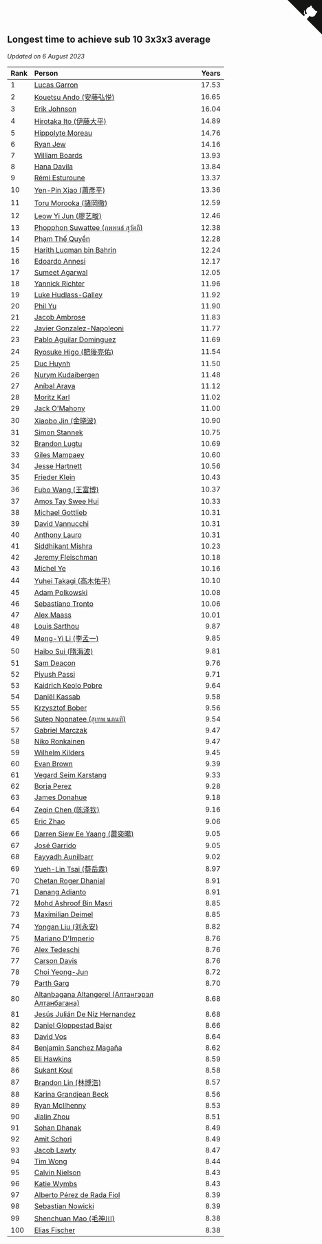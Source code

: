 ## Longest time to achieve sub 10 3x3x3 average

*Updated on  6 August 2023*

| Rank | Person | Years |
| :--- | :--- | ---: |
| 1 | [Lucas Garron](https://www.worldcubeassociation.org/persons/2006GARR01) | 17.53 |
| 2 | [Kouetsu Ando (安藤弘悦)](https://www.worldcubeassociation.org/persons/2006ANDO01) | 16.65 |
| 3 | [Erik Johnson](https://www.worldcubeassociation.org/persons/2007JOHN02) | 16.04 |
| 4 | [Hirotaka Ito (伊藤大平)](https://www.worldcubeassociation.org/persons/2008ITOH01) | 14.89 |
| 5 | [Hippolyte Moreau](https://www.worldcubeassociation.org/persons/2008MORE02) | 14.76 |
| 6 | [Ryan Jew](https://www.worldcubeassociation.org/persons/2008JEWR01) | 14.16 |
| 7 | [William Boards](https://www.worldcubeassociation.org/persons/2009BOAR01) | 13.93 |
| 8 | [Hana Davila](https://www.worldcubeassociation.org/persons/2009DAVI01) | 13.84 |
| 9 | [Rémi Esturoune](https://www.worldcubeassociation.org/persons/2010ESTU01) | 13.37 |
| 10 | [Yen-Pin Xiao (蕭彥平)](https://www.worldcubeassociation.org/persons/2010XIAO01) | 13.36 |
| 11 | [Toru Morooka (諸岡徹)](https://www.worldcubeassociation.org/persons/2010MORO01) | 12.59 |
| 12 | [Leow Yi Jun (廖艺畯)](https://www.worldcubeassociation.org/persons/2010JUNL02) | 12.46 |
| 13 | [Phopphon Suwattee (ภพพนธ์ สุวัตถี)](https://www.worldcubeassociation.org/persons/2010SUWA03) | 12.38 |
| 14 | [Phạm Thế Quyền](https://www.worldcubeassociation.org/persons/2010PHAM08) | 12.28 |
| 15 | [Harith Luqman bin Bahrin](https://www.worldcubeassociation.org/persons/2010BAHR02) | 12.24 |
| 16 | [Edoardo Annesi](https://www.worldcubeassociation.org/persons/2011ANNE01) | 12.17 |
| 17 | [Sumeet Agarwal](https://www.worldcubeassociation.org/persons/2011AGAR05) | 12.05 |
| 18 | [Yannick Richter](https://www.worldcubeassociation.org/persons/2010RICH04) | 11.96 |
| 19 | [Luke Hudlass-Galley](https://www.worldcubeassociation.org/persons/2010HUDL01) | 11.92 |
| 20 | [Phil Yu](https://www.worldcubeassociation.org/persons/2010YUPH01) | 11.90 |
| 21 | [Jacob Ambrose](https://www.worldcubeassociation.org/persons/2010AMBR01) | 11.83 |
| 22 | [Javier Gonzalez-Napoleoni](https://www.worldcubeassociation.org/persons/2011GONZ04) | 11.77 |
| 23 | [Pablo Aguilar Dominguez](https://www.worldcubeassociation.org/persons/2010AGUI04) | 11.69 |
| 24 | [Ryosuke Higo (肥後亮佑)](https://www.worldcubeassociation.org/persons/2006HIGO01) | 11.54 |
| 25 | [Duc Huynh](https://www.worldcubeassociation.org/persons/2010HUYN02) | 11.50 |
| 26 | [Nurym Kudaibergen](https://www.worldcubeassociation.org/persons/2011KUDA01) | 11.48 |
| 27 | [Aníbal Araya](https://www.worldcubeassociation.org/persons/2011ARAY01) | 11.12 |
| 28 | [Moritz Karl](https://www.worldcubeassociation.org/persons/2008KARL02) | 11.02 |
| 29 | [Jack O'Mahony](https://www.worldcubeassociation.org/persons/2011OMAH01) | 11.00 |
| 30 | [Xiaobo Jin (金晓波)](https://www.worldcubeassociation.org/persons/2008JINX01) | 10.90 |
| 31 | [Simon Stannek](https://www.worldcubeassociation.org/persons/2012STAN04) | 10.75 |
| 32 | [Brandon Lugtu](https://www.worldcubeassociation.org/persons/2012LUGT01) | 10.69 |
| 33 | [Giles Mampaey](https://www.worldcubeassociation.org/persons/2012MAMP01) | 10.60 |
| 34 | [Jesse Hartnett](https://www.worldcubeassociation.org/persons/2012HART03) | 10.56 |
| 35 | [Frieder Klein](https://www.worldcubeassociation.org/persons/2013KLEI01) | 10.43 |
| 36 | [Fubo Wang (王富博)](https://www.worldcubeassociation.org/persons/2007FUBO01) | 10.37 |
| 37 | [Amos Tay Swee Hui](https://www.worldcubeassociation.org/persons/2009SWEE01) | 10.33 |
| 38 | [Michael Gottlieb](https://www.worldcubeassociation.org/persons/2006GOTT01) | 10.31 |
| 39 | [David Vannucchi](https://www.worldcubeassociation.org/persons/2012VANN01) | 10.31 |
| 40 | [Anthony Lauro](https://www.worldcubeassociation.org/persons/2012LAUR02) | 10.31 |
| 41 | [Siddhikant Mishra](https://www.worldcubeassociation.org/persons/2012MISH01) | 10.23 |
| 42 | [Jeremy Fleischman](https://www.worldcubeassociation.org/persons/2005FLEI01) | 10.18 |
| 43 | [Michel Ye](https://www.worldcubeassociation.org/persons/2012YEMI01) | 10.16 |
| 44 | [Yuhei Takagi (高木佑平)](https://www.worldcubeassociation.org/persons/2008TAKA01) | 10.10 |
| 45 | [Adam Polkowski](https://www.worldcubeassociation.org/persons/2007POLK01) | 10.08 |
| 46 | [Sebastiano Tronto](https://www.worldcubeassociation.org/persons/2011TRON02) | 10.06 |
| 47 | [Alex Maass](https://www.worldcubeassociation.org/persons/2011MAAS01) | 10.01 |
| 48 | [Louis Sarthou](https://www.worldcubeassociation.org/persons/2012SART01) | 9.87 |
| 49 | [Meng-Yi Li (李孟一)](https://www.worldcubeassociation.org/persons/2011LIME01) | 9.85 |
| 50 | [Haibo Sui (隋海波)](https://www.worldcubeassociation.org/persons/2011SUIH01) | 9.81 |
| 51 | [Sam Deacon](https://www.worldcubeassociation.org/persons/2013DEAC01) | 9.76 |
| 52 | [Piyush Passi](https://www.worldcubeassociation.org/persons/2013PASS01) | 9.71 |
| 53 | [Kaidrich Keolo Pobre](https://www.worldcubeassociation.org/persons/2013POBR01) | 9.64 |
| 54 | [Daniël Kassab](https://www.worldcubeassociation.org/persons/2012KASS01) | 9.58 |
| 55 | [Krzysztof Bober](https://www.worldcubeassociation.org/persons/2013BOBE01) | 9.56 |
| 56 | [Sutep Nopnatee (สุเทพ นภนที)](https://www.worldcubeassociation.org/persons/2010NOPN01) | 9.54 |
| 57 | [Gabriel Marczak](https://www.worldcubeassociation.org/persons/2013MARC03) | 9.47 |
| 58 | [Niko Ronkainen](https://www.worldcubeassociation.org/persons/2010RONK01) | 9.47 |
| 59 | [Wilhelm Kilders](https://www.worldcubeassociation.org/persons/2010KILD02) | 9.45 |
| 60 | [Evan Brown](https://www.worldcubeassociation.org/persons/2013BROW04) | 9.39 |
| 61 | [Vegard Seim Karstang](https://www.worldcubeassociation.org/persons/2009SEIM02) | 9.33 |
| 62 | [Borja Perez](https://www.worldcubeassociation.org/persons/2013PERE05) | 9.28 |
| 63 | [James Donahue](https://www.worldcubeassociation.org/persons/2010DONA01) | 9.18 |
| 64 | [Zeqin Chen (陈泽钦)](https://www.worldcubeassociation.org/persons/2010CHEN37) | 9.16 |
| 65 | [Eric Zhao](https://www.worldcubeassociation.org/persons/2010ZHAO19) | 9.06 |
| 66 | [Darren Siew Ee Yaang (蕭奕暘)](https://www.worldcubeassociation.org/persons/2009SIEW01) | 9.05 |
| 67 | [José Garrido](https://www.worldcubeassociation.org/persons/2009GARR01) | 9.05 |
| 68 | [Fayyadh Aunilbarr](https://www.worldcubeassociation.org/persons/2010AUNI01) | 9.02 |
| 69 | [Yueh-Lin Tsai (蔡岳霖)](https://www.worldcubeassociation.org/persons/2006TSAI03) | 8.97 |
| 70 | [Chetan Roger Dhanjal](https://www.worldcubeassociation.org/persons/2014DHAN01) | 8.91 |
| 71 | [Danang Adianto](https://www.worldcubeassociation.org/persons/2013DANA01) | 8.91 |
| 72 | [Mohd Ashroof Bin Masri](https://www.worldcubeassociation.org/persons/2009MASR01) | 8.85 |
| 73 | [Maximilian Deimel](https://www.worldcubeassociation.org/persons/2010DEIM01) | 8.85 |
| 74 | [Yongan Liu (刘永安)](https://www.worldcubeassociation.org/persons/2009LIUY08) | 8.82 |
| 75 | [Mariano D'Imperio](https://www.worldcubeassociation.org/persons/2009DIMP01) | 8.76 |
| 76 | [Alex Tedeschi](https://www.worldcubeassociation.org/persons/2014TEDE01) | 8.76 |
| 77 | [Carson Davis](https://www.worldcubeassociation.org/persons/2014DAVI06) | 8.76 |
| 78 | [Choi Yeong-Jun](https://www.worldcubeassociation.org/persons/2013YEON01) | 8.72 |
| 79 | [Parth Garg](https://www.worldcubeassociation.org/persons/2014GARG01) | 8.70 |
| 80 | [Altanbagana Altangerel (Алтангэрэл Алтанбагана)](https://www.worldcubeassociation.org/persons/2013ALTA01) | 8.68 |
| 81 | [Jesús Julián De Niz Hernandez](https://www.worldcubeassociation.org/persons/2014HERN12) | 8.68 |
| 82 | [Daniel Gloppestad Bajer](https://www.worldcubeassociation.org/persons/2009GLOP01) | 8.66 |
| 83 | [David Vos](https://www.worldcubeassociation.org/persons/2008VOSD01) | 8.64 |
| 84 | [Benjamin Sanchez Magaña](https://www.worldcubeassociation.org/persons/2014MAGA02) | 8.62 |
| 85 | [Eli Hawkins](https://www.worldcubeassociation.org/persons/2014HAWK01) | 8.59 |
| 86 | [Sukant Koul](https://www.worldcubeassociation.org/persons/2014KOUL01) | 8.58 |
| 87 | [Brandon Lin (林博浩)](https://www.worldcubeassociation.org/persons/2011LINB01) | 8.57 |
| 88 | [Karina Grandjean Beck](https://www.worldcubeassociation.org/persons/2010BECK01) | 8.56 |
| 89 | [Ryan McIlhenny](https://www.worldcubeassociation.org/persons/2010MCIL02) | 8.53 |
| 90 | [Jialin Zhou](https://www.worldcubeassociation.org/persons/2013ZHOU19) | 8.51 |
| 91 | [Sohan Dhanak](https://www.worldcubeassociation.org/persons/2014DHAN03) | 8.49 |
| 92 | [Amit Schori](https://www.worldcubeassociation.org/persons/2014SCHO03) | 8.49 |
| 93 | [Jacob Lawty](https://www.worldcubeassociation.org/persons/2015LAWT01) | 8.47 |
| 94 | [Tim Wong](https://www.worldcubeassociation.org/persons/2007WONG02) | 8.44 |
| 95 | [Calvin Nielson](https://www.worldcubeassociation.org/persons/2014NIEL03) | 8.43 |
| 96 | [Katie Wymbs](https://www.worldcubeassociation.org/persons/2015WYMB01) | 8.43 |
| 97 | [Alberto Pérez de Rada Fiol](https://www.worldcubeassociation.org/persons/2011FIOL01) | 8.39 |
| 98 | [Sebastian Nowicki](https://www.worldcubeassociation.org/persons/2014NOWI01) | 8.39 |
| 99 | [Shenchuan Mao (毛神川)](https://www.worldcubeassociation.org/persons/2011MAOS01) | 8.38 |
| 100 | [Elias Fischer](https://www.worldcubeassociation.org/persons/2013FISC01) | 8.38 |


<a href="https://github.com/JustinTimeCuber/wca_statistics" class="github-corner" aria-label="View source on Github"><svg width="80" height="80" viewBox="0 0 250 250" style="fill:#151513; color:#fff; position: absolute; top: 0; border: 0; right: 0;" aria-hidden="true"><path d="M0,0 L115,115 L130,115 L142,142 L250,250 L250,0 Z"></path><path d="M128.3,109.0 C113.8,99.7 119.0,89.6 119.0,89.6 C122.0,82.7 120.5,78.6 120.5,78.6 C119.2,72.0 123.4,76.3 123.4,76.3 C127.3,80.9 125.5,87.3 125.5,87.3 C122.9,97.6 130.6,101.9 134.4,103.2" fill="currentColor" style="transform-origin: 130px 106px;" class="octo-arm"></path><path d="M115.0,115.0 C114.9,115.1 118.7,116.5 119.8,115.4 L133.7,101.6 C136.9,99.2 139.9,98.4 142.2,98.6 C133.8,88.0 127.5,74.4 143.8,58.0 C148.5,53.4 154.0,51.2 159.7,51.0 C160.3,49.4 163.2,43.6 171.4,40.1 C171.4,40.1 176.1,42.5 178.8,56.2 C183.1,58.6 187.2,61.8 190.9,65.4 C194.5,69.0 197.7,73.2 200.1,77.6 C213.8,80.2 216.3,84.9 216.3,84.9 C212.7,93.1 206.9,96.0 205.4,96.6 C205.1,102.4 203.0,107.8 198.3,112.5 C181.9,128.9 168.3,122.5 157.7,114.1 C157.9,116.9 156.7,120.9 152.7,124.9 L141.0,136.5 C139.8,137.7 141.6,141.9 141.8,141.8 Z" fill="currentColor" class="octo-body"></path></svg></a><style>.github-corner:hover .octo-arm{animation:octocat-wave 560ms ease-in-out}@keyframes octocat-wave{0%,100%{transform:rotate(0)}20%,60%{transform:rotate(-25deg)}40%,80%{transform:rotate(10deg)}}@media (max-width:500px){.github-corner:hover .octo-arm{animation:none}.github-corner .octo-arm{animation:octocat-wave 560ms ease-in-out}}</style>
